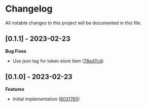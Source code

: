 # Changelog

All notable changes to this project will be documented in this file.

## [0.1.1] - 2023-02-23

**Bug Fixes**

- Use json tag for token store item ([78ed7cd](https://github.com/gabor-boros/go-oauth2-arangodb/commit/78ed7cd5cc65445a39aa1cef1bfc1ef2ae385e39))

## [0.1.0] - 2023-02-23

**Features**

- Initial implementation ([8031765](https://github.com/gabor-boros/go-oauth2-arangodb/commit/80317654071f5c89516bfe60e5d84e2b75b23fd8))

